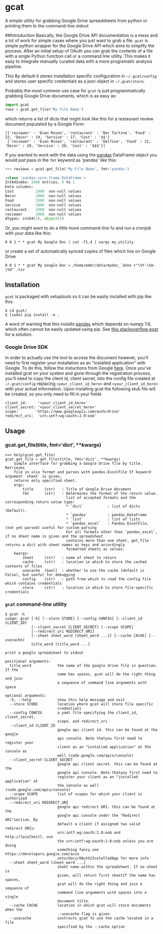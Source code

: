 gcat
====

A simple utility for grabbing Google Drive spreadsheets from python or printing them to the command-line stdout

##Introduction
Basically, the Google Drive API documentation is a mess and a lot of work for simple cases where you just want to grab a file. `gcat` is simple python wrapper for the Google Drive API which aims to simplify the process.  After an initial setup of OAuth you can grab the contents of a file with a single Python function call or a command line utility.  This makes it easy to integrate manually curated data with a more programatic analysis pipeline.

This By default it stores installation specific configuration in `~/.gcat/config` and 
stores user specific credentials as a json object in `~/.gcat/store`.

Probably the most common use case for `gcat` is just programmatically grabbing
Google Drive documents, which is as easy as:

````python
import gcat
rows = gcat.get_file('My File Name')
````

which returns a list of dicts that might look like this for a restaurant review document populated by a Google Form:

````
[{'reviewer' : 'Evan Rosen', 'restaurant' : 'Bar Tartine', 'Food' : 22, 'Decor' : 19, 'Service' : 17, 'Cost' : '$$'}
 {'reviewer' : 'Evan Rosen', 'restaurant' : 'Delfina', 'Food' : 21, 'Decor' : 20, 'Service' : 20, 'Cost' : '$$$'}]
````

If you wanted to work with the data using the [pandas](http://pandas.pydata.org/) DataFrame object you would just pass in the `fmt` keyword as 'pandas' like this:

````python
>>> reviews = gcat.get_file('My File Name', fmt='pandas')

<class 'pandas.core.frame.DataFrame'>
Int64Index: 2000 entries, 0 to 1
Data columns:
Cost          2000  non-null values
Decor         2000  non-null values
Food          2000  non-null values
Service       2000  non-null values
restaurant    2000  non-null values
reviewer      2000  non-null values
dtypes: int64(3), object(3)
````

Or, you might want to do a little more command-line fu and run a cronjob with your data like this:

````
0 0 1 * * gcat My Google Doc | cut -f1,4 | xargs my_utility
````

or create a set of automatically synced copies of files which live on Google Drive

````
0 0 1 * * gcat My Google Doc > /home/embr/data/mydoc_`date +"\%Y-\%m-\%d"`.tsv
````

## Installation
`gcat` is packaged with setuptools so it can be easily installed with pip like this:

````
$ cd gcat/
$ [sudo] pip install -e .
````

A word of warning that this installs [pandas](http://pandas.pydata.org/) which depends on numpy 1.6, which often cannot be easily updated using pip.  See [this stackoverflow post](http://stackoverflow.com/questions/12436979/how-to-fix-python-numpy-pandas-installation) for a solution.

### Google Drive SDK
In order to actually use the tool to access the document however, you'll need to first
register your installation as an "installed application" with Google. To do this, follow the instuctions from Google [here](https://developers.google.com/drive/quickstart).
Once you've installed gcat on your system and gone through the registration process,
you'll need to copy the client id, client secret, into the config file created at `~/.gcat/config`
replacing `<your_client_id_here>` and `<your_client_id_here>` with your actual information.
Upon installing gcat the following stub file will be created, so you only need to fill in
your fields

````
client_id:     '<your_client_id_here>'
client_secret: '<your_client_secret_here>'
scope:        'https://www.googleapis.com/auth/drive'
redirect_uri:  'urn:ietf:wg:oauth:2.0:oob'
````

## Usage

### gcat.get_file(title, fmt='dict', **kwargs)

````
>>> help(gcat.get_file)
gcat.get_file = get_file(title, fmt='dict', **kwargs)
    Simple interface for grabbing a Google Drive file by title.  Retrieves
    file in xlsx format and parses with pandas.ExcelFile If keyword argument `sheet` is given,
    returns only specified sheet.
    args:
        title     (str)   : Title of Google Drive document
        fmt       (str)   : Determines the format of the return value.
                            list of accepted formats and the corresponding return value type:
                            * `dict`           : list of dicts (Default).
                            * `pandas`         : pandas.DataFrame
                            * `list`           : list of lists
                            * `pandas_excel`   : Pandas.ExcelFile, (not yet parsed) useful for custom parsing
                            For all formats other than `pandas_excel`, if no sheet name is given and the spreadsheet
                            contains more than one sheet, get_file returns a dict with sheet names as keys and accordingly
                            formatted sheets as values.
    kwargs:
        sheet     (str)   : name of sheet to return
        cache     (str)   : location in which to store the cached contents of files
        usecache  (bool)  : whether to use the cache (default is False), but useful for debugging
        config    (str)   : path from which to read the config file which contains credentials
        store     (str)   : location in which to store file-specific credentials

````

### `gcat` command-line utility

````
$ gcat -h
usage: gcat [-h] [--store STORE] [--config CONFIG] [--client_id CLIENT_ID]
            [--client_secret CLIENT_SECRET] [--scope SCOPE]
            [--redirect_uri REDIRECT_URI]
            [--sheet sheet_word [sheet_word ...]] [--cache CACHE] [--usecache]
            title_word [title_word ...]

print a google spreadsheet to stdout

positional arguments:
  title_word            the name of the google drive file in question. If the
                        name has spaces, gcat will do the right thing and join
                        a sequence of command line arguments with space

optional arguments:
  -h, --help            show this help message and exit
  --store STORE         location where gcat will store file specific
                        credentials
  --config CONFIG       a yaml file specifying the client_id, client_secret,
                        scope, and redirect_uri
  --client_id CLIENT_ID
                        google api client id. this can be found at the google
                        api console. Note thatyou first need to register your
                        client as an "installed application" at the console as
                        well (code.google.com/apis/console)
  --client_secret CLIENT_SECRET
                        google api client secret. this can be found at the
                        google api console. Note thatyou first need to
                        register your client as an "installed application" at
                        the console as well (code.google.com/apis/console)
  --scope SCOPE         list of scopes for which your client is authorized
  --redirect_uri REDIRECT_URI
                        google api redirect URI. this can be found at the
                        google api console under the "Redirect URI"section. By
                        default a client if assigned two valid redirect URIs:
                        urn:ietf:wg:oauth:2.0:oob and http://localhostl. use
                        the urn:ietf:wg:oauth:2.0:oob unless you are doing
                        something fancy.see https://developers.google.com/acco
                        unts/docs/OAuth2InstalledApp for more info
  --sheet sheet_word [sheet_word ...]
                        sheet name within the spreadsheet. If no sheet is
                        given, will return first sheetIf the name has spaces,
                        gcat will do the right thing and join a sequence of
                        command line arguments with spaces into a single
                        document title.
  --cache CACHE         location in which gcat will store documents when the
                        --usecache flag is given
  --usecache            instructs gcat to use the cache located in a file
                        specified by the --cache option
````
